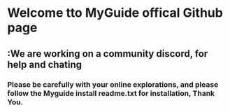 # Welcome tto MyGuide offical Github page

## :We are working on a community discord, for help and chating

### Please be carefully with your online explorations, and please follow the Myguide install readme.txt for installation, Thank You.
